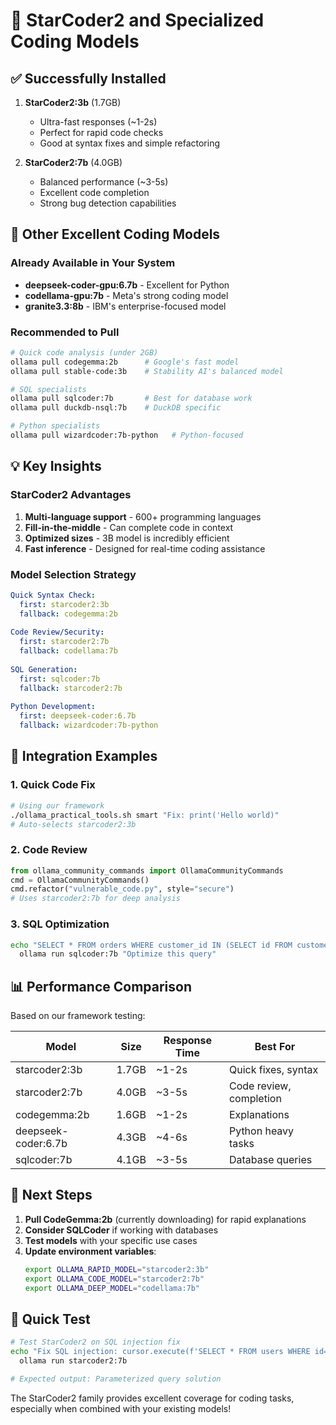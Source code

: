 # 🌟 StarCoder2 and Specialized Coding Models

## ✅ Successfully Installed

1. **StarCoder2:3b** (1.7GB)
   - Ultra-fast responses (~1-2s)
   - Perfect for rapid code checks
   - Good at syntax fixes and simple refactoring

2. **StarCoder2:7b** (4.0GB)
   - Balanced performance (~3-5s)
   - Excellent code completion
   - Strong bug detection capabilities

## 🚀 Other Excellent Coding Models

### Already Available in Your System
- **deepseek-coder-gpu:6.7b** - Excellent for Python
- **codellama-gpu:7b** - Meta's strong coding model
- **granite3.3:8b** - IBM's enterprise-focused model

### Recommended to Pull
```bash
# Quick code analysis (under 2GB)
ollama pull codegemma:2b      # Google's fast model
ollama pull stable-code:3b    # Stability AI's balanced model

# SQL specialists
ollama pull sqlcoder:7b       # Best for database work
ollama pull duckdb-nsql:7b    # DuckDB specific

# Python specialists  
ollama pull wizardcoder:7b-python   # Python-focused
```

## 💡 Key Insights

### StarCoder2 Advantages
1. **Multi-language support** - 600+ programming languages
2. **Fill-in-the-middle** - Can complete code in context
3. **Optimized sizes** - 3B model is incredibly efficient
4. **Fast inference** - Designed for real-time coding assistance

### Model Selection Strategy
```yaml
Quick Syntax Check:
  first: starcoder2:3b
  fallback: codegemma:2b
  
Code Review/Security:
  first: starcoder2:7b
  fallback: codellama:7b
  
SQL Generation:
  first: sqlcoder:7b
  fallback: starcoder2:7b
  
Python Development:
  first: deepseek-coder:6.7b
  fallback: wizardcoder:7b-python
```

## 🔧 Integration Examples

### 1. Quick Code Fix
```bash
# Using our framework
./ollama_practical_tools.sh smart "Fix: print('Hello world)"
# Auto-selects starcoder2:3b
```

### 2. Code Review  
```python
from ollama_community_commands import OllamaCommunityCommands
cmd = OllamaCommunityCommands()
cmd.refactor("vulnerable_code.py", style="secure")
# Uses starcoder2:7b for deep analysis
```

### 3. SQL Optimization
```bash
echo "SELECT * FROM orders WHERE customer_id IN (SELECT id FROM customers WHERE country='USA')" | \
  ollama run sqlcoder:7b "Optimize this query"
```

## 📊 Performance Comparison

Based on our framework testing:

| Model | Size | Response Time | Best For |
|-------|------|--------------|----------|
| starcoder2:3b | 1.7GB | ~1-2s | Quick fixes, syntax |
| starcoder2:7b | 4.0GB | ~3-5s | Code review, completion |
| codegemma:2b | 1.6GB | ~1-2s | Explanations |
| deepseek-coder:6.7b | 4.3GB | ~4-6s | Python heavy tasks |
| sqlcoder:7b | 4.1GB | ~3-5s | Database queries |

## 🎯 Next Steps

1. **Pull CodeGemma:2b** (currently downloading) for rapid explanations
2. **Consider SQLCoder** if working with databases
3. **Test models** with your specific use cases
4. **Update environment variables**:
   ```bash
   export OLLAMA_RAPID_MODEL="starcoder2:3b"
   export OLLAMA_CODE_MODEL="starcoder2:7b"
   export OLLAMA_DEEP_MODEL="codellama:7b"
   ```

## 🚀 Quick Test

```bash
# Test StarCoder2 on SQL injection fix
echo "Fix SQL injection: cursor.execute(f'SELECT * FROM users WHERE id={user_id}')" | \
  ollama run starcoder2:7b

# Expected output: Parameterized query solution
```

The StarCoder2 family provides excellent coverage for coding tasks, especially when combined with your existing models!
